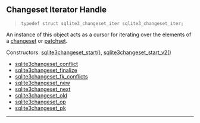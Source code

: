 ## Changeset Iterator Handle


> ```
> typedef struct sqlite3_changeset_iter sqlite3_changeset_iter;
> 
> ```


An instance of this object acts as a cursor for iterating
over the elements of a [changeset](sessionintro.html#changeset) or [patchset](sessionintro.html#changeset).


Constructors:
 [sqlite3changeset\_start()](#sqlite3changeset_start),
[sqlite3changeset\_start\_v2()](#sqlite3changeset_start)



* [sqlite3changeset\_conflict](#sqlite3changeset_conflict)
* [sqlite3changeset\_finalize](#sqlite3changeset_finalize)
* [sqlite3changeset\_fk\_conflicts](#sqlite3changeset_fk_conflicts)
* [sqlite3changeset\_new](#sqlite3changeset_new)
* [sqlite3changeset\_next](#sqlite3changeset_next)
* [sqlite3changeset\_old](#sqlite3changeset_old)
* [sqlite3changeset\_op](#sqlite3changeset_op)
* [sqlite3changeset\_pk](#sqlite3changeset_pk)








---


